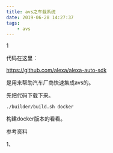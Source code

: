 ```yaml
---
title: avs之车载系统
date: 2019-06-28 14:27:37
tags:
	- avs
---
```


1

代码在这里：

https://github.com/alexa/alexa-auto-sdk

是用来帮助汽车厂商快速集成avs的。

先把代码下载下来。

```
./builder/build.sh docker
```

构建docker版本的看看。



参考资料

1、



